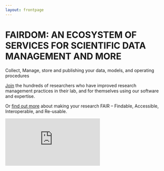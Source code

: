 ```yaml
---
layout: frontpage
---
```




<h1><span class='text-blue'>FAIR</span><span class='text-primary'>DOM</span>: AN ECOSYSTEM OF SERVICES FOR SCIENTIFIC DATA MANAGEMENT AND MORE</h1> 


   Collect, Manage, store and publishing your data, models, and operating procedures 

   [Join](https://fair-dom.org/contribute/join-us) the hundreds of researchers who have improved research management practices in their lab, and for themselves using our software and expertise.

   Or [find out more](https://fair-dom.org/about-fairdom) about making your research FAIR – Findable, Accessible, Interoperable, and Re-usable.


   <iframe class="you-tube" src="https://www.youtube.com/embed/PWutnWBfUSw" frameborder="0" allowfullscreen></iframe>

